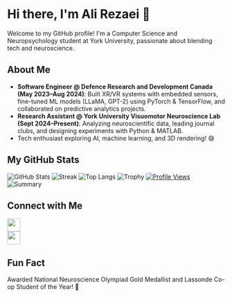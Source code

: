 # Hi there, I'm Ali Rezaei 👋

Welcome to my GitHub profile! I'm a Computer Science and Neuropsychology student at York University, passionate about blending tech and neuroscience.

## About Me
- **Software Engineer @ Defence Research and Development Canada (May 2023–Aug 2024)**: Built XR/VR systems with embedded sensors, fine-tuned ML models (LLaMA, GPT-2) using PyTorch & TensorFlow, and collaborated on predictive analytics projects.  
- **Research Assistant @ York University Visuomotor Neuroscience Lab (Sept 2024–Present)**: Analyzing neuroscientific data, leading journal clubs, and designing experiments with Python & MATLAB.  
- Tech enthusiast exploring AI, machine learning, and 3D rendering! 😄

## My GitHub Stats
![GitHub Stats](https://github-readme-stats.vercel.app/api?username=AliRezaei-Code&show_icons=true&theme=dark)
![Streak](https://github-readme-streak-stats.herokuapp.com/?user=yourusername&theme=dark)
![Top Langs](https://github-readme-stats.vercel.app/api/top-langs/?username=AliRezaei-Code&hide=javascript,html&layout=compact&theme=dark)
![Trophy](https://github-profile-trophy.vercel.app/?username=AliRezaei-Code&theme=onedark)
[![Profile Views](https://komarev.com/ghpvc/?username=AliRezaei-Code&color=blue&style=flat)](https://github.com/antonkomarev/github-profile-views-counter)
![Summary](https://github-profile-summary-cards.vercel.app/api/cards/profile-details?username=AliRezaei-Code&theme=dark)

## Connect with Me
[<img src="https://img.icons8.com/color/48/000000/linkedin.png" width="30"/>](https://www.linkedin.com/in/ali-r-652a79170/)  
[<img src="https://img.icons8.com/color/48/000000/email.png" width="30"/>](mailto:ali0rezaei0@gmail.com)

## Fun Fact
Awarded National Neuroscience Olympiad Gold Medallist and Lassonde Co-op Student of the Year! 🌟


